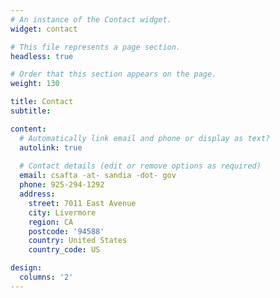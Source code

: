 ```yaml
---
# An instance of the Contact widget.
widget: contact

# This file represents a page section.
headless: true

# Order that this section appears on the page.
weight: 130

title: Contact
subtitle:

content:
  # Automatically link email and phone or display as text?
  autolink: true
  
  # Contact details (edit or remove options as required)
  email: csafta -at- sandia -dot- gov
  phone: 925-294-1292
  address:
    street: 7011 East Avenue
    city: Livermore
    region: CA
    postcode: '94588'
    country: United States
    country_code: US

design:
  columns: '2'
---
```

